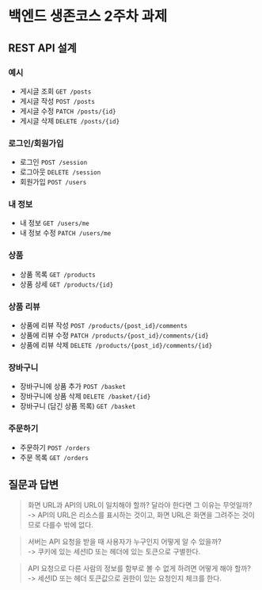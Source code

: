 # 백엔드 생존코스 2주차 과제

## REST API 설계

### 예시

- 게시글 조회 `GET /posts`
- 게시글 작성 `POST /posts`
- 게시글 수정 `PATCH /posts/{id}`
- 게시글 삭제 `DELETE /posts/{id}`

### 로그인/회원가입

- 로그인 `POST /session`
- 로그아웃 `DELETE /session`
- 회원가입 `POST /users`

### 내 정보

- 내 정보 `GET /users/me`
- 내 정보 수정 `PATCH /users/me`

### 상품

- 상품 목록 `GET /products`
- 상품 상세 `GET /products/{id}`

### 상품 리뷰

- 상품에 리뷰 작성 `POST /products/{post_id}/comments`
- 상품에 리뷰 수정 `PATCH /products/{post_id}/comments/{id}`
- 상품에 리뷰 삭제 `DELETE /products/{post_id}/comments/{id}`

### 장바구니

- 장바구니에 상품 추가 `POST /basket`
- 장바구니에 상품 삭제 `DELETE /basket/{id}`
- 장바구니 (담긴 상품 목록) `GET /basket`

### 주문하기

- 주문하기 `POST /orders`
- 주문 목록 `GET /orders`

## 질문과 답변

> 화면 URL과 API의 URL이 일치해야 할까? 달라야 한다면 그 이유는 무엇일까?    
> -> API의 URL은 리소스를 표시하는 것이고, 화면 URL은 화면을 그려주는 것이므로 다를수 밖에 없다.

> 서버는 API 요청을 받을 때 사용자가 누구인지 어떻게 알 수 있을까?   
> -> 쿠키에 있는 세션ID 또는 헤더에 있는 토큰으로 구별한다.

> API 요청으로 다른 사람의 정보를 함부로 볼 수 없게 하려면 어떻게 해야 할까?   
> -> 세션ID 또는 헤더 토큰값으로 권한이 있는 요청인지 체크를 한다.